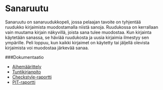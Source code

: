 # Sanaruutu

Sanaruutu on sanaruudukkopeli, jossa pelaajan tavoite on tyhjentää ruudukko kirjaimista muodostamalla niistä sanoja.
Ruudukossa on kerrallaan vain muutama kirjain näkyvillä, joista sana tulee muodostaa. Kun kirjainta käytetään sanassa, se häviää ruudukosta ja uusia kirjaimia ilmestyy sen ympärille. Peli loppuu, kun kaikki kirjaimet on käytetty tai jäljellä olevista kirjaimista voi muodostaa järkevää sanaa.

###Dokumentaatio
- [Aihemäärittely](dokumentaatio/aiheenKuvausJaRakenne.md)
- [Tuntikirjanpito](dokumentaatio/tuntikirjanpito.md)
- [Checkstyle-raportti](https://htmlpreview.github.io/?https://github.com/BikkuMyy/Sanaruutu/blob/master/dokumentaatio/checkstyle/site/checkstyle.html)
- [PIT-raportti](https://htmlpreview.github.io/?https://github.com/BikkuMyy/Sanaruutu/blob/master/dokumentaatio/pit/201609301851/index.html)
